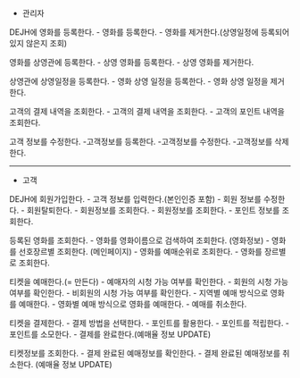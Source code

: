 * 관리자

DEJH에 영화를 등록한다.
    - 영화를 등록한다.
    - 영화를 제거한다.(상영일정에 등록되어 있지 않은지 조회)

영화를 상영관에 등록한다.
    - 상영 영화를 등록한다.
    - 상영 영화를 제거한다.

상영관에 상영일정을 등록한다.
    - 영화 상영 일정을 등록한다.
    - 영화 상영 일정을 제거한다.

고객의 결제 내역을 조회한다.
    - 고객의 결제 내역을 조회한다.
    - 고객의 포인트 내역을 조회한다.

고객 정보를 수정한다.
    -고객정보를 등록한다.
    -고객정보를 수정한다.
    -고객정보를 삭제한다.

----------------------------------------

* 고객

DEJH에 회원가입한다.
    - 고객 정보를 입력한다.(본인인증 포함)
    - 회원 정보를 수정한다.
    - 회원탈퇴한다.
    - 회원정보를 조회한다.
        - 회원정보를 조회한다.
        - 포인트 정보를 조회한다.


등록된 영화를 조회한다.
    - 영화를 영화이름으로 검색하여 조회한다. (영화정보)
    - 영화를 선호장르별 조회한다. (메인페이지)
    - 영화를 예매순위로 조회한다.
    - 영화를 장르별로 조회한다.

티켓을 예매한다.(= 만든다)
    <!--
        지역별 예매 방식 : 지역 ㅡ> 영화관 ㅡ> 상영관 + 상영일정 ㅡ> 영화
        영화별 예매 방식: 영화 ㅡ> 지역 ㅡ> 영화관 ㅡ> 상영관 + 상영일정
    -->
    - 예매자의 시청 가능 여부를 확인한다.
        - 회원의 시청 가능 여부를 확인한다.
        - 비회원의 시청 가능 여부를 확인한다.
    - 지역별 예매 방식으로 영화를 예매한다.
    - 영화별 예매 방식으로 영화를 예매한다.
    - 예매를 취소한다. 
 
티켓을 결제한다.
    - 결제 방법을 선택한다.
    - 포인트를 활용한다.
        - 포인트를 적립한다.
        - 포인트를 소모한다.
    - 결제를 완료한다.(예매율 정보 UPDATE)
   
티켓정보를 조회한다.
    - 결제 완료된 예매정보를 확인한다.
    - 결제 완료된 예매정보를 취소한다. (예매율 정보 UPDATE)

